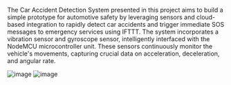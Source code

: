 The Car Accident Detection System presented in this project aims to build a simple prototype for automotive safety by leveraging sensors and cloud-based integration to rapidly detect car accidents 
and trigger immediate SOS messages to emergency services using IFTTT. The system incorporates a vibration sensor and gyroscope sensor, intelligently interfaced with the NodeMCU microcontroller unit. 
These sensors continuously monitor the vehicle's movements, capturing crucial data on acceleration, deceleration, and angular rate.



![image](https://github.com/user-attachments/assets/3009cfef-45f8-4ca2-bae9-b454fcb30711)
![image](https://github.com/user-attachments/assets/e30d7c59-cb33-47e6-92da-3bb1da2cc742)
